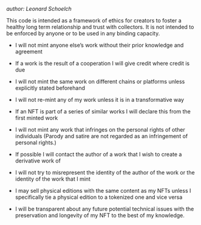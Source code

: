_author: Leonard Schoelch_

This code is intended as a framework of ethics for creators to foster a healthy long term relationship and trust with collectors.
It is not intended to be enforced by anyone or to be used in any binding capacity.


* I will not mint anyone else’s work without their prior knowledge and agreement

* If a work is the result of a cooperation I will give credit where credit is due

* I will not mint the same work on different chains or platforms unless explicitly stated beforehand

* I will not re-mint any of my work unless it is in a transformative way
	
* If an NFT is part of a series of similar works I will declare this from the first minted work

* I will not mint any work that infringes on the personal rights of other individuals (Parody and satire are not regarded as an infringement of personal rights.)

* If possible I will contact the author of a work that I wish to create a derivative work of

* I will not try to misrepresent the identity of the author of the work or the identity of the work that I mint

* I may sell physical editions with the same content as my NFTs unless I specifically tie a physical edition to a tokenized one and vice versa

* I will be transparent about any future potential technical issues with the preservation and longevity of my NFT to the best of my knowledge.
